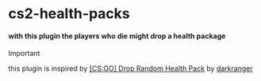 # cs2-health-packs

#### with this plugin the players who die might drop a health package

> [!IMPORTANT]
> this plugin is inspired by [[CS:GO] Drop Random Health Pack](https://forums.alliedmods.net/showthread.php?t=193359) by [darkranger](https://forums.alliedmods.net/member.php?u=16587)